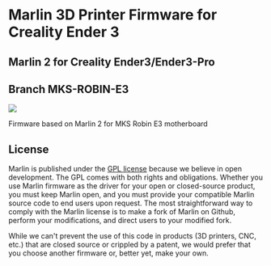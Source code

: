 # Marlin 3D Printer Firmware for Creality Ender 3

##  Marlin 2 for Creality Ender3/Ender3-Pro

## Branch MKS-ROBIN-E3
![](https://img.shields.io/badge/build-passing-success)<br>

Firmware based on Marlin 2 for MKS Robin E3 motherboard

## License

Marlin is published under the [GPL license](/LICENSE) because we believe in open development. The GPL comes with both rights and obligations. Whether you use Marlin firmware as the driver for your open or closed-source product, you must keep Marlin open, and you must provide your compatible Marlin source code to end users upon request. The most straightforward way to comply with the Marlin license is to make a fork of Marlin on Github, perform your modifications, and direct users to your modified fork.

While we can't prevent the use of this code in products (3D printers, CNC, etc.) that are closed source or crippled by a patent, we would prefer that you choose another firmware or, better yet, make your own.
